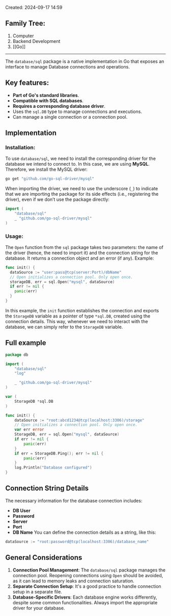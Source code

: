 Created: 2024-09-17 14:59
## Family Tree:
1. Computer
2. Backend Development
3. [[Go]]
-- -
The `database/sql` package is a native implementation in Go that exposes an interface to manage Database connections and operations.
## Key features:
- **Part of Go's standard libraries**.
- **Compatible with SQL databases**.
- **Requires a corresponding database driver**.
- Uses the `sql.DB` type to manage connections and executions.
- Can manage a single connection or a connection pool.
## Implementation
### Installation:
To use `database/sql`, we need to install the corresponding driver for the database we intend to connect to. In this case, we are using **MySQL**. Therefore, we install the MySQL driver:
```sh
go get "github.com/go-sql-driver/mysql"
```
When importing the driver, we need to use the underscore (`_`) to indicate that we are importing the package for its side effects (i.e., registering the driver), even if we don’t use the package directly:
```go
import (
    "database/sql"
    _ "github.com/go-sql-driver/mysql"
)
```
### Usage:
The `Open` function from the `sql` package takes two parameters: the name of the driver (hence, the need to import it) and the connection string for the database. It returns a connection object and an error (if any).
Example:
```go
func init() {
  dataSource := "user:pass@tcp(server:Port)/dbName"
  // Open initializes a connection pool. Only open once.
  storageDB, err = sql.Open("mysql", dataSource)
  if err != nil {
    panic(err)
  }
}
```
In this example, the `init` function establishes the connection and exports the `StorageDB` variable as a pointer of type `*sql.DB`, created using the connection details. This way, whenever we need to interact with the database, we can simply refer to the `StorageDB` variable.
## Full example
```go
package db

import (
    "database/sql"
    "log"

    _ "github.com/go-sql-driver/mysql"
)

var (
    StorageDB *sql.DB
)

func init() {
    dataSource := "root:abcd1234@tcp(localhost:3306)/storage"
    // Open initializes a connection pool. Only open once.
    var err error
    StorageDB, err = sql.Open("mysql", dataSource)
    if err != nil {
        panic(err)
    }
    if err = StorageDB.Ping(); err != nil {
        panic(err)
    }
    log.Println("Database configured")
}
```
## Connection String Details
The necessary information for the database connection includes:
- **DB User**
- **Password**
- **Server**
- **Port**
- **DB Name**
You can define the connection details as a string, like this:
```go
dataSource := "root:password@tcp(localhost:3306)/database_name"
```
## General Considerations
1. **Connection Pool Management**: The `database/sql` package manages the connection pool. Reopening connections using `Open` should be avoided, as it can lead to memory leaks and connection saturation.
2. **Separate Connection Setup**: It's a good practice to handle connection setup in a separate file.
3. **Database-Specific Drivers**: Each database engine works differently, despite some common functionalities. Always import the appropriate driver for your database.